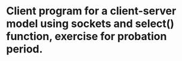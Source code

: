 # Client program for a client-server model using sockets and select() function, exercise for probation period.
